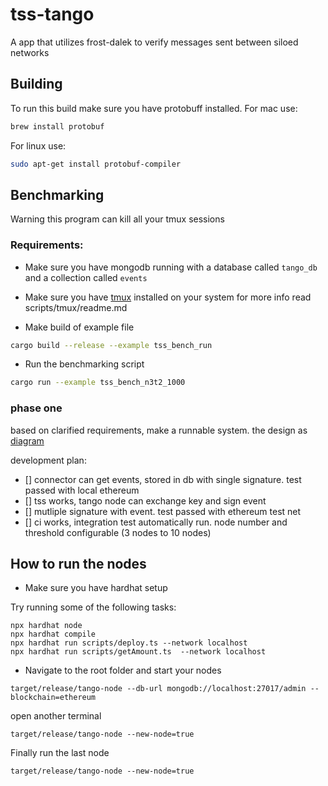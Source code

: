 # tss-tango
A app that utilizes frost-dalek to verify messages sent between siloed networks

## Building
To run this build make sure you have protobuff installed.
For mac use: <br />
```Bash
brew install protobuf
```

For linux use: <br />
```Bash
sudo apt-get install protobuf-compiler
```

## Benchmarking

Warning this program can kill all your tmux sessions

### Requirements:
* Make sure you have mongodb running with a database called `tango_db` and a collection called `events`
* Make sure you have [tmux](https://github.com/tmux/tmux/wiki/Installing) installed on your system for more info read scripts/tmux/readme.md

* Make build of example file

```Bash
cargo build --release --example tss_bench_run
```

* Run the benchmarking script

```Bash
cargo run --example tss_bench_n3t2_1000
```

### phase one
based on clarified requirements, make a runnable system. the design as [diagram](https://www.figma.com/file/IGAVjmZfMwJqVt0XBiy9es/Untitled?node-id=57%3A286)

development plan:
- [] connector can get events, stored in db with single signature. test passed with local ethereum
- [] tss works, tango node can exchange key and sign event
- [] mutliple signature with event. test passed with ethereum test net
- [] ci works, integration test automatically run. node number and threshold configurable (3 nodes to 10 nodes)


## How to run the nodes

* Make sure you have hardhat setup

Try running some of the following tasks:

```shell
npx hardhat node
npx hardhat compile
npx hardhat run scripts/deploy.ts --network localhost
npx hardhat run scripts/getAmount.ts  --network localhost
```

* Navigate to the root folder and start your nodes

```shell
target/release/tango-node --db-url mongodb://localhost:27017/admin --blockchain=ethereum
```

open another terminal

```shell
target/release/tango-node --new-node=true
```

Finally run the last node

```shell
target/release/tango-node --new-node=true
```